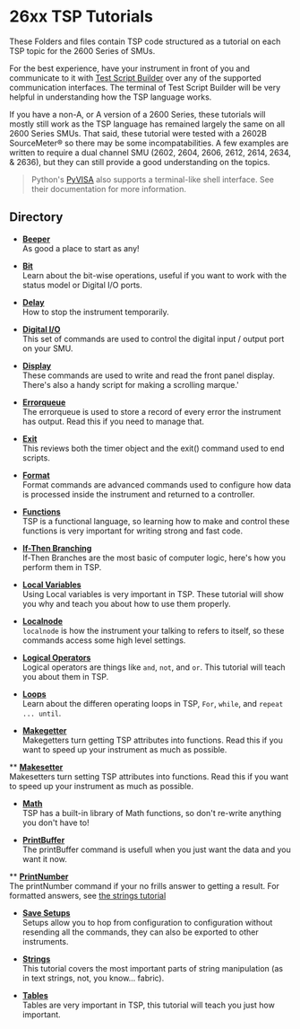 # 26xx TSP Tutorials

These Folders and files contain TSP code structured as a tutorial on each TSP topic for the 2600 Series of SMUs.  

For the best experience, have your instrument in front of you and communicate to it with [Test Script Builder](https://www.tek.com/software/TestScriptBuilder/KTS-850J02) over any of the supported communication interfaces.  The terminal of Test Script Builder will be very helpful in understanding how the TSP language works.

If you have a non-A, or A version of a 2600 Series, these tutorials will mostly still work as the TSP language has remained largely the same on all 2600 Series SMUs.  That said, these tutorial were tested with a 2602B SourceMeter&reg; so there may be some incompatabilities.  A few examples are written to require a dual channel SMU (2602, 2604, 2606, 2612, 2614, 2634, & 2636), but they can still provide a good understanding on the topics.

> Python's [PyVISA](https://pyvisa.readthedocs.io/en/master/) also supports a terminal-like shell interface.  See their documentation for more information.

## Directory

[comment]: **[Insturment](./directory)**  

* **[Beeper](./beeper.tsp)**  
As good a place to start as any!

* **[Bit](./bit.tsp)**  
Learn about the bit-wise operations, useful if you want to work with the status model or Digital I/O ports.

* **[Delay](./delay.tsp)**  
How to stop the instrument temporarily.

* **[Digital I/O](./DigitalIO)**  
This set of commands are used to control the digital input / output port on your SMU.

* **[Display](./Display)**  
These commands are used to write and read the front panel display.  There's also a handy script for making a scrolling marque.'

* **[Errorqueue](./errorqueue.tsp)**  
The errorqueue is used to store a record of every error the instrument has output. Read this if you need to manage that.

* **[Exit](./exit.tsp)**  
This reviews both the timer object and the exit() command used to end scripts.

* **[Format](./Format)**  
Format commands are advanced commands used to configure how data is processed inside the instrument and returned to a controller.

* **[Functions](./functions.tsp)**  
TSP is a functional language, so learning how to make and control these functions is very important for writing strong and fast code.

* **[If-Then Branching](./if_Then_Branching.tsp)**  
If-Then Branches are the most basic of computer logic, here's how you perform them in TSP.

* **[Local Variables](./local_variables.tsp)**  
Using Local variables is very important in TSP.  These tutorial will show you why and teach you about how to use them properly.

* **[Localnode](./localnode.tsp)**  
`localnode` is how the instrument your talking to refers to itself, so these commands access some high level settings.

* **[Logical Operators](./logical_operators.tsp)**  
Logical operators are things like `and`, `not`, and `or`.  This tutorial will teach you about them in TSP.

* **[Loops](./Loops)**  
Learn about the differen operating loops in TSP, `For`, `while`, and `repeat ... until`.

* **[Makegetter](./makegetter.tsp)**  
Makegetters turn getting TSP attributes into functions.  Read this if you want to speed up your instrument as much as possible.

** **[Makesetter](./makesetter.tsp)**  
Makesetters turn setting TSP attributes into functions.  Read this if you want to speed up your instrument as much as possible.

* **[Math](./Math)**  
TSP has a built-in library of Math functions, so don't re-write anything you don't have to!

* **[PrintBuffer](./printBuffer.tsp)**  
The printBuffer command is usefull when you just want the data and you want it now.

** **[PrintNumber](./printNumber.tsp)**  
The printNumber command if your no frills answer to getting a result.  For formatted answers, see [the strings tutorial](./strings.tsp)

* **[Save Setups](./Save_Setups.tsp)**  
Setups allow you to hop from configuration to configuration without resending all the commands, they can also be exported to other instruments.

* **[Strings](./strings.tsp)**  
This tutorial covers the most important parts of string manipulation (as in text strings, not, you know... fabric).

* **[Tables](./Tables)**  
Tables are very important in TSP, this tutorial will teach you just how important.